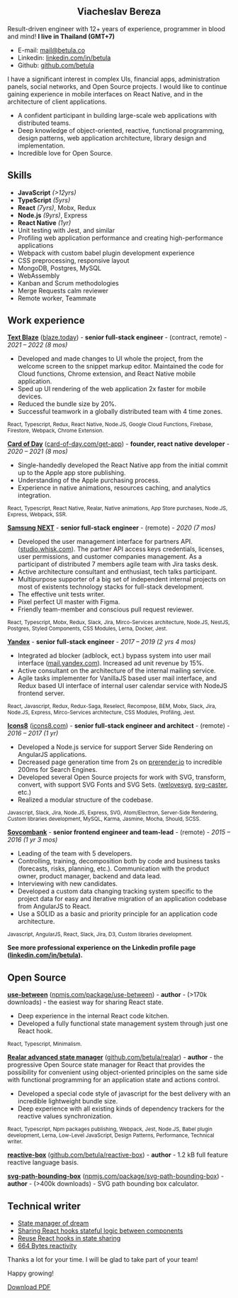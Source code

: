 <div align="center">

## Viacheslav Bereza

</div>

Result-driven engineer with 12+ years of experience, programmer in blood and mind! **I live in Thailand (GMT+7)**

+ E-mail: [mail@betula.co](mailto:mail@betula.co)
+ Linkedin: [linkedin.com/in/betula](https://linkedin.com/in/betula)
+ Github: [github.com/betula](https://github.com/betula)

I have a significant interest in complex UIs, financial apps, administration panels, social networks, and Open Source projects. I would like to continue gaining experience in mobile interfaces on React Native, and in the architecture of client applications.

- A confident participant in building large-scale web applications with distributed teams.
- Deep knowledge of object-oriented, reactive, functional programming, design patterns, web application architecture, library design and implementation.
- Incredible love for Open Source.

## Skills

- **JavaScript** _(>12yrs)_
- **TypeScript** _(5yrs)_
- **React** _(7yrs)_, Mobx, Redux
- **Node.js** _(9yrs)_, Express
- **React Native** _(1yr)_
- Unit testing with Jest, and similar
- Profiling web application performance and creating high-performance applications
- Webpack with custom babel plugin development experience
- CSS preprocessing, responsive layout
- MongoDB, Postgres, MySQL
- WebAssembly
- Kanban and Scrum methodologies
- Merge Requests calm reviewer
- Remote worker, Teammate


## Work experience

**[Text Blaze](https://blaze.today)** ([blaze.today](https://blaze.today)) - **senior full-stack engineer** - (contract, remote) - _2021 – 2022 (8 mos)_

- Developed and made changes to UI whole the project, from the welcome screen to the snippet markup editor. Maintained the code for Cloud functions, Chrome extension, and React Native mobile application.
- Sped up UI rendering of the web application 2x faster for mobile devices.
- Reduced the bundle size by 20%.
- Successful teamwork in a globally distributed team with 4 time zones.

<sup>React, Typescript, Redux, React Native, Node.JS, Google Cloud Functions, Firebase, Firestore, Webpack, Chrome Extension.</sup>

**[Card of Day](http://card-of-the-day.com/get-app)** ([card-of-day.com/get-app](http://card-of-day.com/get-app)) - **founder, react native developer** - _2020 – 2021 (8 mos)_

- Single-handedly developed the React Native app from the initial commit up to the Apple app store publishing.
- Understanding of the Apple purchasing process.
- Experience in native animations, resources caching, and analytics integration.

<sup>React, Typescript, React Native, Realar, Native animations, App Store purchases, Node.JS, Express, Webpack, SSR.</sup>

**[Samsung NEXT](https://www.samsungnext.com/)** - **senior full-stack engineer** - (remote) - _2020 (7 mos)_

- Developed the user management interface for partners API. ([studio.whisk.com](https://studio.whisk.com)). The partner API access keys credentials, licenses, user permissions, and customer companies management. As a participant of distributed 7 members agile team with Jira tasks desk.
- Active architecture consultant and enthusiast, tech talks participant.
- Multipurpose supporter of a big set of independent internal projects on most of existents technology stacks for full-stack development.
- The effective unit tests writer.
- Pixel perfect UI master with Figma.
- Friendly team-member and conscious pull request reviewer.

<sup>React, Typescript, Mobx, Redux, Slack, Jira, Mirco-Services architecture, Node.JS, NestJS, Postgres, Styled Components, CSS Modules, Lerna, Docker, Jest.</sup>

**[Yandex](https://yandex.com/)** - **senior full-stack engineer** - _2017 – 2019 (2 yrs 4 mos)_

- Integrated ad blocker (adblock, ect.)  bypass system into user mail interface ([mail.yandex.com](https://mail.yandex.com/)). Increased ad unit revenue by 15%.
- Active consultant on the architecture of the internal mailing service.
- Agile tasks implementer for VanillaJS based user mail interface, and Redux based UI interface of internal user calendar service with NodeJS frontend server.

<sup>React, Javascript, Redux, Redux-Saga, Reselect, Recompose, BEM, Mobx, Slack, Jira, Node.JS, Express, Mirco-Services architecture, CSS Modules, Profiling, Jest.</sup>

**[Icons8](https://icons8.com)** ([icons8.com](https://icons8.com)) - **senior full-stack engineer and architect** - (remote) - _2016 – 2017 (1 yr)_

- Developed a Node.js service for support Server Side Rendering on AngularJS applications.
- Decreased page generation time from 2s on [prerender.io](https://prerender.io) to incredible 200ms for Search Engines.
- Developed several Open Source projects for work with SVG, transform, convert, with support SVG Fonts and SVG Sets. ([welovesvg](https://icons8.com/welovesvg), [svg-caster](https://github.com/icons8/svg-caster), etc.)
- Realized a modular structure of the codebase.

<sup>Javascript, Slack, Jira, Node.JS, Express, SVG, Atom/Electron, Server-Side Rendering, Custom libraries development, MySQL, Karma, Jasmine, Mocha, Should, SCSS.</sup>

**[Sovcombank](https://sovcombank.com/en/about/info)** - **senior frontend engineer and team-lead** - (remote) - _2015 – 2016 (1 yr 3 mos)_

- Leading of the team with 5 developers.
- Controlling, training, decomposition both by code and business tasks (forecasts, risks, planning, etc.). Communication with the product owner, product manager, backend and data lead.
- Interviewing with new candidates.
- Developed a custom data changing tracking system specific to the project data for easy and iterative migration of an application codebase from AngularJS to React.
- Use a SOLID as a basic and priority principle for an application code architecture.

<sup>Javascript, AngularJS, React, Slack, Jira, D3, Custom libraries development.</sup>


**See more professional experience on the Linkedin profile page ([linkedin.com/in/betula](http://linkedin.com/in/betula)).**


## Open Source

**[use-between](https://github.com/betula/use-between)** ([npmjs.com/package/use-between](https://www.npmjs.com/package/use-between)) - **author** - (>170k downloads) - the easiest way for sharing React state.

- Deep experience in the internal React code kitchen.
- Developed a fully functional state management system through just one React hook.

<sup>React, Typescript, Minimalism.</sup>

**[Realar advanced state manager](https://github.com/betula/realar)** ([github.com/betula/realar](https://github.com/betula/realar)) - **author** - the progressive Open Source state manager for React that provides the possibility for convenient using object-oriented principles on the same side with functional programming for an application state and actions control.

- Developed a special code style of javascript for the best delivery with an incredible lightweight bundle size.
- Deep experience with all existing kinds of dependency trackers for the reactive values synchronization.

<sup>React, Typescript, Npm packages publishing, Webpack, Jest, Node.JS, Babel plugin development, Lerna, Low-Level JavaScript, Design Patterns, Performance, Technical writer.</sup>

**[reactive-box](https://github.com/betula/reactive-box)** ([github.com/betula/reactive-box](https://github.com/betula/reactive-box)) - **author** - 1.2 kB full feature reactive language basis.

**[svg-path-bounding-box](https://www.npmjs.com/package/svg-path-bounding-box)** ([npmjs.com/package/svg-path-bounding-box](https://www.npmjs.com/package/svg-path-bounding-box)) - **author** - (>400k downloads) - SVG path bounding box calculator.

## Technical writer

+ [State manager of dream](https://dev.to/betula/state-manager-of-dream-98i)
+ [Sharing React hooks stateful logic between components](https://dev.to/betula/sharing-react-hooks-stateful-logic-between-components-1g3o)
+ [Reuse React hooks in state sharing](https://dev.to/betula/reuse-react-hooks-in-state-sharing-1ell)
+ [664 Bytes reactivity](https://dev.to/betula/reactive-box-1hm5)

Thanks a lot for your time. I will be glad to take part of your team!

Happy growing!

[Download PDF](https://github.com/betula/resume/raw/master/Slava-Bereza-resume.pdf)
